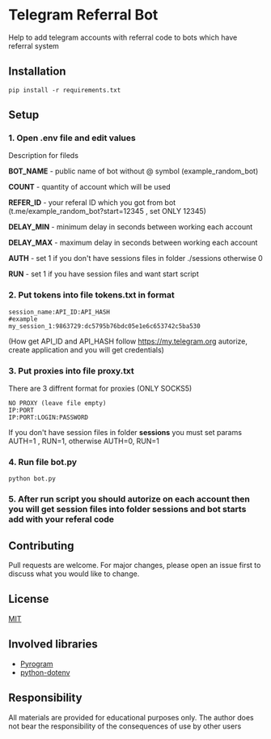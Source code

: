 # Telegram Referral Bot
Help to add telegram accounts with referral code to bots which have referral system 

## Installation
```
pip install -r requirements.txt
```

## Setup

### 1. Open .env file and edit values

Description for fileds

**BOT_NAME** - public name of bot without @ symbol (example_random_bot)

**COUNT** - quantity of account which will be used

**REFER_ID** - your referal ID which you got from bot (t.me/example_random_bot?start=12345 , set ONLY 12345)

**DELAY_MIN** - minimum delay in seconds between working each account

**DELAY_MAX** - maximum delay in seconds between working each account

**AUTH** - set 1 if you don't have sessions files in folder ./sessions otherwise 0

**RUN** - set 1 if you have session files and want start script  

### 2. Put tokens into file tokens.txt in format
```
session_name:API_ID:API_HASH
#example
my_session_1:9863729:dc5795b76bdc05e1e6c653742c5ba530
```
(How get API_ID and API_HASH follow https://my.telegram.org autorize, create application and you will get credentials)

### 3. Put proxies into file proxy.txt
There are 3 diffrent format for proxies (ONLY SOCKS5)
```
NO PROXY (leave file empty)
IP:PORT
IP:PORT:LOGIN:PASSWORD
```

If you don't have session files in folder **sessions** you must set params AUTH=1 , RUN=1, otherwise  AUTH=0, RUN=1

### 4. Run file bot.py

```
python bot.py
```
### 5. After run script you should autorize on each account then you will get session files into folder sessions and bot starts add with your referal code

## Contributing
Pull requests are welcome. For major changes, please open an issue first to discuss what you would like to change.

## License
[MIT](https://github.com/svtcore/telegram-referral-bot/blob/main/LICENSE)

## Involved libraries
* [Pyrogram](https://github.com/pyrogram/pyrogram)
* [python-dotenv](https://github.com/theskumar/python-dotenv)

## Responsibility
All materials are provided for educational purposes only. The author does not bear the responsibility of the consequences of use by other users
